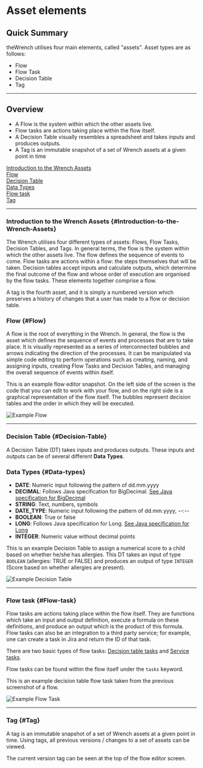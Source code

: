 # Asset elements

## Quick Summary

theWrench utilises four main elements, called "assets". Asset types are as follows:

* Flow
* Flow Task
* Decision Table
* Tag

---

## Overview  

* A Flow is the system within which the other assets live.
* Flow tasks are actions taking place within the flow itself.
* A Decision Table visually resembles a spreadsheet and takes inputs and produces outputs.
* A Tag is an immutable snapshot of a set of Wrench assets at a given point in time

[Introduction to the Wrench Assets](#Introduction-to-the-Wrench-Assets)  
[Flow](#Flow)  
[Decision Table](#Decision-Table)  
[Data Types](#Data-types)  
[Flow task](#Flow-task)  
[Tag](#Tag)  

---


### Introduction to the Wrench Assets {#Introduction-to-the-Wrench-Assets}

The Wrench utilises four different types of assets: Flows, Flow Tasks, Decision Tables, and Tags.  In general terms, the flow is the system within which the other assets live. The flow defines the sequence of events to come. Flow tasks are actions within a flow: the steps themselves that will be taken.  Decision tables accept inputs and calculate outputs, which determine the final outcome of the flow and whose order of execution are organised by the flow tasks. These elements together comprise a flow.

A tag is the fourth asset, and it is simply a numbered version which preserves a history of changes that a user has made to a flow or decision table.

### Flow {#Flow}

A flow is the root of everything in the Wrench. In general, the flow is the asset which defines the sequence of events and processes that are to take place. It is visually represented as a series of interconnected bubbles and arrows indicating the direction of the processes.  It can be manipulated via simple code editing to perform operations such as creating, naming, and assigning inputs, creating Flow Tasks and Decision Tables, and managing the overall sequence of events within itself.

This is an example flow editor snapshot. On the left side of the screen is the code that you can edit to work with your flow, and on the right side is a graphical representation of the flow itself. The bubbles represent decision tables and the order in which they will be executed.

![Example Flow](basicOperations/example-flow.png)

---

### Decision Table {#Decision-Table}

A Decision Table (DT) takes inputs and produces outputs. These inputs and outputs can be of several different **Data Types**.

### Data Types {#Data-types}

* **DATE**: Numeric input following the pattern of dd.mm.yyyy
* **DECIMAL**: Follows Java specification for BigDecimal. [See Java specification for BigDecimal](https://docs.oracle.com/javase/7/docs/api/java/math/BigDecimal.html)
* **STRING**: Text, numbers, symbols
* **DATE_TYPE**: Numeric input following the pattern of dd.mm.yyyy, --:--
* **BOOLEAN**: True or false
* **LONG**: Follows Java specification for Long. [See Java specification for Long](https://docs.oracle.com/javase/7/docs/api/java/lang/Long.html)
* **INTEGER**: Numeric value without decimal points

This is an example Decision Table to assign a numerical score to a child based on whether he/she has allergies. This DT takes an input of type `BOOLEAN` (allergies: TRUE or FALSE) and produces an output of type `INTEGER` (Score based on whether allergies are present).

![Example Decision Table](basicOperations/example-dt.png)

---

### Flow task {#Flow-task}

Flow tasks are actions taking place within the flow itself. They are functions which take an input and output definition, execute a formula on these definitions, and produce an output which is the product of this formula. Flow tasks can also be an integration to a third party service; for example, one can create a task in Jira and return the ID of that task.

There are two basic types of flow tasks: [Decision table tasks](#004_flow_tasks/001_decision_table_tasks) and [Service tasks](#004_flow_tasks/002_service_tasks).

Flow tasks can be found within the flow itself under the `tasks` keyword.

This is an example decision table flow task taken from the previous screenshot of a flow. 

![Example Flow Task](basicOperations/example-flow-task.png)

---

### Tag {#Tag}

A tag is an immutable snapshot of a set of Wrench assets at a given point in time. Using tags, all previous versions / changes to a set of assets can be viewed. 

The current version tag can be seen at the top of the flow editor screen.
